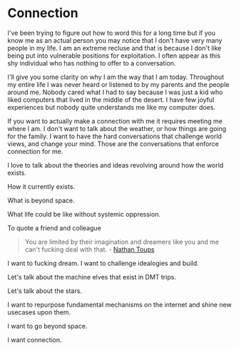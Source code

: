 # Connection

I've been trying to figure out how to word this for a long time but if you know me as an actual person you may notice that I don't have very many people in my life. I am an extreme recluse and that is because I don't like being put into vulnerable positions for exploitation. I often appear as this shy individual who has nothing to offer to a conversation.

I'll give you some clarity on why I am the way that I am today. Throughout my entire life I was never heard or listened to by my parents and the people around me. Nobody cared what I had to say because I was just a kid who liked computers that lived in the middle of the desert. I have few joyful experiences but nobody quite understands me like my computer does.

If you want to actually make a connection with me it requires meeting me where I am. I don't want to talk about the weather, or how things are going for the family. I want to have the hard conversations that challenge world views, and change your mind. Those are the conversations that enforce connection for me.

I love to talk about the theories and ideas revolving around how the world exists. 

How it currently exists. 

What is beyond space.

What life could be like without systemic oppression.

To quote a friend and colleague

> You are limited by their imagination and dreamers like you and me can't fucking deal with that.
\- [Nathan Toups](https://www.linkedin.com/in/nathan-toups/)

I want to fucking dream. I want to challenge idealogies and build.

Let's talk about the machine elves that exist in DMT trips.

Let's talk about the stars.

I want to repurpose fundamental mechanisms on the internet and shine new usecases upon them.

I want to go beyond space.

I want connection.
